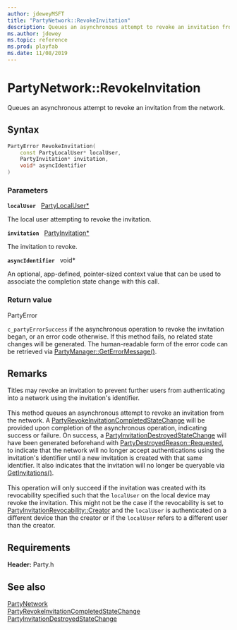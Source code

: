```yaml
---
author: jdeweyMSFT
title: "PartyNetwork::RevokeInvitation"
description: Queues an asynchronous attempt to revoke an invitation from the network.
ms.author: jdewey
ms.topic: reference
ms.prod: playfab
ms.date: 11/08/2019
---
```


# PartyNetwork::RevokeInvitation  

Queues an asynchronous attempt to revoke an invitation from the network.  

## Syntax  
  
```cpp
PartyError RevokeInvitation(  
    const PartyLocalUser* localUser,  
    PartyInvitation* invitation,  
    void* asyncIdentifier  
)  
```  
  
### Parameters  
  
**`localUser`** &nbsp; [PartyLocalUser*](../../PartyLocalUser/partylocaluser.md)  
  
The local user attempting to revoke the invitation.  
  
**`invitation`** &nbsp; [PartyInvitation*](../../PartyInvitation/partyinvitation.md)  
  
The invitation to revoke.  
  
**`asyncIdentifier`** &nbsp; void*  
  
An optional, app-defined, pointer-sized context value that can be used to associate the completion state change with this call.  
  
  
### Return value  
PartyError
  
```c_partyErrorSuccess``` if the asynchronous operation to revoke the invitation began, or an error code otherwise. If this method fails, no related state changes will be generated. The human-readable form of the error code can be retrieved via [PartyManager::GetErrorMessage()](../../PartyManager/methods/partymanager_geterrormessage.md).
  
## Remarks  
  
Titles may revoke an invitation to prevent further users from authenticating into a network using the invitation's identifier. <br /><br /> This method queues an asynchronous attempt to revoke an invitation from the network. A [PartyRevokeInvitationCompletedStateChange](../../../structs/partyrevokeinvitationcompletedstatechange.md) will be provided upon completion of the asynchronous operation, indicating success or failure. On success, a [PartyInvitationDestroyedStateChange](../../../structs/partyinvitationdestroyedstatechange.md) will have been generated beforehand with [PartyDestroyedReason::Requested](../../../enums/partydestroyedreason.md), to indicate that the network will no longer accept authentications using the invitation's identifier until a new invitation is created with that same identifier. It also indicates that the invitation will no longer be queryable via [GetInvitations()](partynetwork_getinvitations.md).   <br /><br /> This operation will only succeed if the invitation was created with its revocability specified such that the `localUser` on the local device may revoke the invitation. This might not be the case if the revocability is set to [PartyInvitationRevocability::Creator](../../../enums/partyinvitationrevocability.md) and the `localUser` is authenticated on a different device than the creator or if the `localUser` refers to a different user than the creator.
  
## Requirements  
  
**Header:** Party.h
  
## See also  
[PartyNetwork](../partynetwork.md)  
[PartyRevokeInvitationCompletedStateChange](../../../structs/partyrevokeinvitationcompletedstatechange.md)  
[PartyInvitationDestroyedStateChange](../../../structs/partyinvitationdestroyedstatechange.md)
  
  
